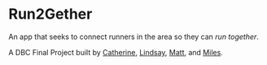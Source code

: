 # Run2Gether

An app that seeks to connect runners in the area so they can *run together*.

A DBC Final Project built by [Catherine](https://github.com/catkhuu/), [Lindsay](https://github.com/lindsaymkelly/), [Matt](https://github.com/mattcritelli/), and [Miles](https://github.com/Kndekaru/).
